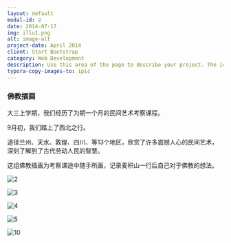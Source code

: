 ```yaml
---
layout: default
modal-id: 2
date: 2014-07-17
img: illu1.png
alt: image-alt
project-date: April 2014
client: Start Bootstrap
category: Web Development
description: Use this area of the page to describe your project. The icon above is part of a free icon set by <a href="https://sellfy.com/p/8Q9P/jV3VZ/">Flat Icons</a>. On their website, you can download their free set with 16 icons, or you can purchase the entire set with 146 icons for only $12!
typora-copy-images-to: ipic
---
```


### 佛教插画

大三上学期，我们经历了为期一个月的民间艺术考察课程。

9月初，我们踏上了西北之行。

途径兰州、天水、敦煌、四川、等13个地区，欣赏了许多震撼人心的民间艺术，深刻了解到了古代劳动人民的智慧。

这组佛教插画为考察课途中随手所画，记录麦积山一行后自己对于佛教的想法。



![2](/Users/Carol/Desktop/markdown/2.jpg)





![3](/Users/Carol/Desktop/markdown/3.jpg)





![4](/Users/Carol/Desktop/markdown/4.jpg)



![5](/Users/Carol/Desktop/markdown/5.jpg)



![10](/Users/Carol/Desktop/markdown/10.jpg)